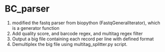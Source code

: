 # BC_parser
1. modified the fastq parser from biopython (FastqGeneralIterator), which is a generator function
2. Add quality score, and barcode regex, and multitag regex filter
3. Output a big file containing each record per line with defined format
4. Demultiplex the big file using multitag_splitter.py script.


